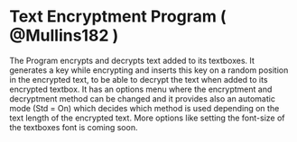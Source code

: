 # Text Encryptment Program ( @Mullins182 )

The Program encrypts and decrypts text added to its textboxes.
It generates a key while encrypting and inserts this key on a random position in the encrypted text, to be able to decrypt the text when added to its encrypted textbox.
It has an options menu where the encryptment and decryptment method can be changed and it provides also an automatic mode (Std = On) which decides which method is used depending 
on the text length of the encrypted text.
More options like setting the font-size of the textboxes font is coming soon.

